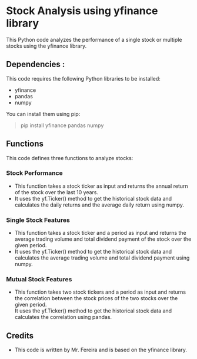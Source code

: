 # Stock Analysis using yfinance library

This Python code analyzes the performance of a single stock or multiple stocks using the yfinance library.

## Dependencies : 
This code requires the following Python libraries to be installed:

* yfinance <br>
* pandas <br>
* numpy <br>

You can install them using pip:

> pip install yfinance pandas numpy

## Functions

This code defines three functions to analyze stocks:

### Stock Performance
* This function takes a stock ticker as input and returns the annual return of the stock over the last 10 years. <br>
* It uses the yf.Ticker() method to get the historical stock data and calculates the daily returns and the average daily return using numpy.

### Single Stock Features
* This function takes a stock ticker and a period as input and returns the average trading volume and total dividend payment of the stock over the given period. <br>
* It uses the yf.Ticker() method to get the historical stock data and calculates the average trading volume and total dividend payment using numpy.

### Mutual Stock Features
* This function takes two stock tickers and a period as input and returns the correlation between the stock prices of the two stocks over the given period. <br>
It uses the yf.Ticker() method to get the historical stock data and calculates the correlation using pandas.


## Credits
* This code is written by Mr. Fereira and is based on the yfinance library.

